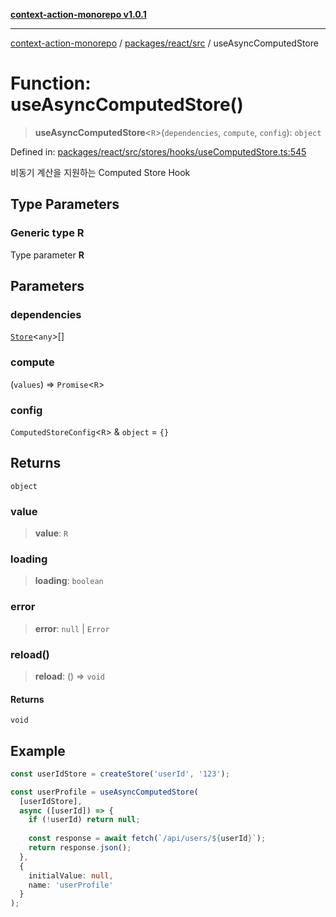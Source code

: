 [**context-action-monorepo v1.0.1**](../../../../README.md)

***

[context-action-monorepo](../../../../README.md) / [packages/react/src](../README.md) / useAsyncComputedStore

# Function: useAsyncComputedStore()

> **useAsyncComputedStore**&lt;`R`&gt;(`dependencies`, `compute`, `config`): `object`

Defined in: [packages/react/src/stores/hooks/useComputedStore.ts:545](https://github.com/mineclover/context-action/blob/08bf17d6ec1c09cfe0ffb9710189395df90c9772/packages/react/src/stores/hooks/useComputedStore.ts#L545)

비동기 계산을 지원하는 Computed Store Hook

## Type Parameters

### Generic type R

Type parameter **R**

## Parameters

### dependencies

[`Store`](../classes/Store.md)&lt;`any`&gt;[]

### compute

(`values`) => `Promise`&lt;`R`&gt;

### config

`ComputedStoreConfig`&lt;`R`&gt; & `object` = `{}`

## Returns

`object`

### value

> **value**: `R`

### loading

> **loading**: `boolean`

### error

> **error**: `null` \| `Error`

### reload()

> **reload**: () => `void`

#### Returns

`void`

## Example

```typescript
const userIdStore = createStore('userId', '123');

const userProfile = useAsyncComputedStore(
  [userIdStore],
  async ([userId]) => {
    if (!userId) return null;
    
    const response = await fetch(`/api/users/${userId}`);
    return response.json();
  },
  {
    initialValue: null,
    name: 'userProfile'
  }
);
```
